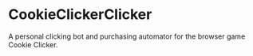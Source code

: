 # CookieClickerClicker
A personal clicking bot and purchasing automator for the browser game Cookie Clicker.
